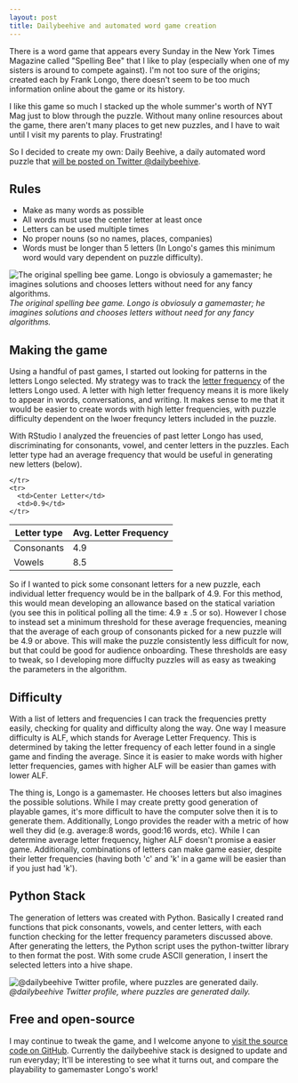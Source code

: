 ```yaml
---
layout: post
title: Dailybeehive and automated word game creation
---
```


There is a word game that appears every Sunday in the New York Times Magazine called "Spelling Bee" that I like to play (especially when one of my sisters is around to compete against). I'm not too sure of the origins; created each by Frank Longo, there doesn't seem to be too much information online about the game or its history.

I like this game so much I stacked up the whole summer's worth of NYT Mag just to blow through the puzzle. Without many online resources about the game, there aren't many places to get new puzzles, and I have to wait until I visit my parents to play. Frustrating!

So I decided to create my own: Daily Beehive, a daily automated word puzzle that [will be posted on Twitter @dailybeehive](http://www.twitter.com/dailybeehive).

## Rules
- Make as many words as possible
- All words must use the center letter at least once
- Letters can be used multiple times
- No proper nouns (so no names, places, companies)
- Words must be longer than 5 letters (In Longo's games this minimum word would vary dependent on puzzle difficulty).

![The original spelling bee game. Longo is obviosuly a gamemaster; he imagines solutions and chooses letters without need for any fancy algorithms.](http://aaronsdevera.com/public/img/post_img/2015-12-09-dailybeehive-automating-word-game-creation-2.png "The original spelling bee game. Longo is obviosuly a gamemaster; he imagines solutions and chooses letters without need for any fancy algorithms.")
*The original spelling bee game. Longo is obviosuly a gamemaster; he imagines solutions and chooses letters without need for any fancy algorithms.*

## Making the game 
Using a handful of past games, I started out looking for patterns in the letters Longo selected. My strategy was to track the [letter frequency](https://en.wikipedia.org/wiki/Letter_frequency) of the letters Longo used. A letter with high letter frequency means it is more likely to appear in words, conversations, and writing. It makes sense to me that it would be easier to create words with high letter frequencies, with puzzle difficulty dependent on the lwoer frequncy letters included in the puzzle. 

With RStudio I analyzed the freuencies of past letter Longo has used, discriminating for consonants, vowel, and center letters in the puzzles. Each letter type had an average frequency that would be useful in generating new letters (below).

<table>
  <thead>
    <tr>
      <th>Letter type</th>
      <th>Avg. Letter Frequency</th>
    </tr>
  </thead>
  <tbody>
    <tr>
      <td>Consonants</td>
      <td>4.9</td>
    </tr>
    <tr>
      <td>Vowels</td>
      <td>8.5</td>

    </tr>
    <tr>
      <td>Center Letter</td>
      <td>0.9</td>
    </tr>
  </tbody>
</table>

So if I wanted to pick some consonant letters for a new puzzle, each individual letter frequency would be in the ballpark of 4.9. For this method, this would mean developing an allowance based on the statical variation (you see this in political polling all the time: 4.9 ± .5 or so). However I chose to instead set a minimum threshold for these average frequencies, meaning that the average of each group of consonants picked for a new puzzle will be 4.9 or above. This will make the puzzle consistently less difficult for now, but that could be good for audience onboarding. These thresholds are easy to tweak, so I developing more diffuclty puzzles will as easy as tweaking the parameters in the algorithm.

## Difficulty
With a list of letters and frequencies I can track the frequencies pretty easily, checking for quality and difficulty along the way. One way I measure difficulty is ALF, which stands for Average Letter Frequency. This is determined by taking the letter frequency of each letter found in a single game and finding the average. Since it is easier to make words with higher letter frequencies, games with higher ALF will be easier than games with lower ALF.

The thing is, Longo is a gamemaster. He chooses letters but also imagines the possible solutions. While I may create pretty good generation of playable games, it's more difficult to have the computer solve then it is to generate them. Additionally, Longo provides the reader with a metric of how well they did (e.g. average:8 words, good:16 words, etc). While I can determine average letter frequency, higher ALF doesn't promise a easier game. Additionally, combinations of letters can make game easier, despite their letter frequencies (having both 'c' and 'k' in a game will be easier than if you just had 'k').

## Python Stack
The generation of letters was created with Python. Basically I created rand functions that pick consonants, vowels, and center letters, with each function checking for the letter frequency parameters discussed above. After generating the letters, the Python script uses the python-twitter library to then format the post. With some crude ASCII generation, I insert the selected letters into a hive shape.

![@dailybeehive Twitter profile, where puzzles are generated daily.](http://aaronsdevera.com/public/img/post_img/2015-12-09-dailybeehive-automating-word-game-creation.png "@dailybeehive Twitter profile, where puzzles are generated daily.")
*@dailybeehive Twitter profile, where puzzles are generated daily.*

## Free and open-source
I may continue to tweak the game, and I welcome anyone to [visit the source code on GitHub](https://github.com/aaronsdevera/dailybeehive). Currently the dailybeehive stack is designed to update and run everyday; It'll be interesting to see what it turns out, and compare the playability to gamemaster Longo's work! 
